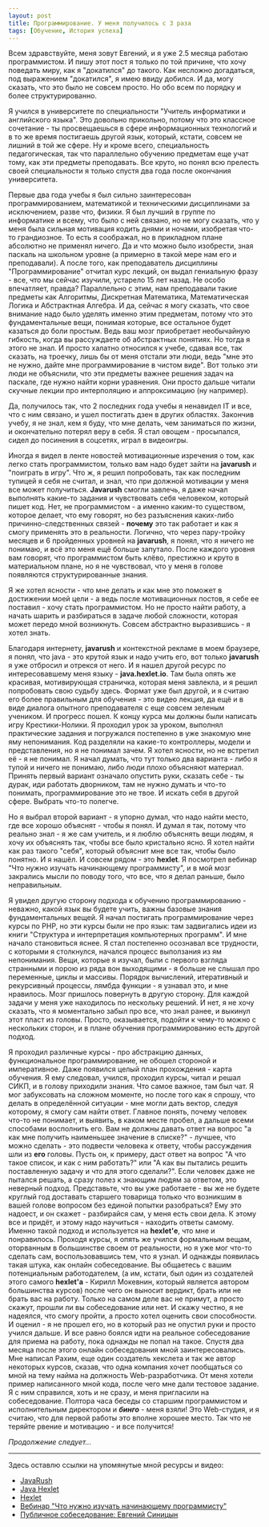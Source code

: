 ```yaml
---
layout: post
title: Программирование. У меня получилось с 3 раза
tags: [Обучение, История успеха]
---
```


Всем здравствуйте, меня зовут Евгений, и я уже 2.5 месяца работаю программистом. И пишу этот пост я только по той причине, что хочу поведать миру,  как я "докатился"  до такого.
Как несложно догадаться, под выражением "докатился", я имею ввиду добился. И да, могу сказать, что это было не совсем просто. Но обо всем по порядку и более структурированно.

Я учился в университете по специальности "Учитель информатики и английского языка". Это довольно прикольно, потому что это классное сочетание - ты просвещаешься в  сфере информационных технологий и в то же время постигаешь другой язык, который, кстати, совсем не лишний в той же сфере. Ну и кроме всего, специальность педагогическая, так что параллельно обучению предметам еще учат тому,  как эти предметы преподавать. Все круто, но понял всю прелесть своей специальности я только спустя два года после окончания университета.

Первые два года учебы я был сильно заинтересован программированием, математикой и техническими дисциплинами за исключением, разве что, физики. Я был лучший в группе по информатике и всему, что было с ней связано, но не могу сказать, что у меня была сильная мотивация кодить днями и ночами, изобретая что-то грандиозное. То есть я соображал, но в прикладном плане абсолютно не применял ничего. Да и что можно было изобрести, зная паскаль на школьном уровне (а примерно в такой мере нам его и преподавали). А после того, как преподаватель дисциплины  "Программирование" отчитал курс лекций, он выдал гениальную фразу - все, что мы сейчас изучили, устарело 15 лет назад.
Не особо впечатляет, правда?
Параллельно с этим, нам преподавали такие предметы как Алгоритмы, Дискретная Математика, Математическая Логика и Абстрактная Алгебра. И да, сейчас я могу сказать, что свое внимание надо было уделять именно этим предметам, потому что это фундаментальные вещи, понимая которые, все остальное будет казаться до боли простым. Ведь ваш мозг приобретает необычайную гибкость, когда вы рассуждаете об абстрактных понятиях. Но тогда я этого не знал. И просто халатно относился к учебе, сдавая все, так сказать, на троечку, лишь бы от меня отстали эти люди, ведь "мне это не нужно, дайте мне программирование в чистом виде". Вот только эти люди не объяснили, что эти предметы важнее решения задач на паскале, где нужно найти корни уравнения. Они просто дальше читали скучные лекции про интерполяцию и аппроксимацию (ну например).

Да, получилось так, что 2 последних года учебы я ненавидел IT и все, что с ним связано, и ушел постигать дзен в других областях. Закончив учебу, я не знал, кем я буду, что мне делать, чем заниматься по жизни, и окончательно потерял веру в себя. Я стал овощем - просыпался, сидел до посинения в соцсетях, играл в видеоигры.

Иногда я видел в ленте новостей мотивационные изречения о том, как легко стать программистом, только вам надо будет зайти на **javarush** и "поиграть в игру". Что ж, я решил попробовать, так как последним тупицей я себя не считал, и знал, что при должной мотивации у меня все может получиться.
**Javarush** смогли завлечь, я даже начал выполнять какие-то задания и чувствовать себя человеком, который пишет код. Нет, не программистом - а именно каким-то существом, которое делает, что ему говорят, но без разъяснения каких-либо причинно-следственных связей - **почему** это так работает и как я смогу применять это в реальности. Логично, что через пару-тройку месяцев и 6 пройденных уровней на **javarush**, я понял, что я ничего не понимаю, и всё это меня ещё больше запутало. После каждого уровня вам говорят, что программистом быть клёво, престижно и круто в материальном плане, но я не чувствовал, что у меня в голове появляются структурированные знания.

Я же хотел ясности - что мне делать и как мне это поможет в достижении моей цели - а ведь после мотивационных постов, я себе ее поставил - хочу стать программистом. Но не просто найти работу, а начать шарить и разбираться в задаче любой сложности, которая может передо мной возникнуть. Совсем абстрактно выразившись - я хотел знать.

Благодаря интернету, **javarush** и контекстной рекламе в моем браузере, я понял, что java - это крутой язык и надо учить его, вот только **javarush** я уже отбросил и отрекся от него. И я нашел другой ресурс по интересовавшему меня языку - **java.hexlet.io**. Там была опять же красивая, мотивирующая страничка, которая меня завлекла, и я решил попробовать свою судьбу здесь. Формат уже был другой, и я считаю его более правильным для обучения - это видео лекция, да ещё и в виде диалога опытного преподавателя с еще совсем зеленым учеником. И прогресс пошел. К концу курса мы должны были написать игру Крестики-Нолики. Я проходил урок за уроком, выполнял практические задания и погружался постепенно в уже знакомую мне яму непонимания. Код разделяли на какие-то контроллеры, модели и представления, но я не понимал зачем. Я хотел ясности, но не встретил её - я не понимал. Я начал думать, что тут только два варианта - либо я тупой и ничего не понимаю, либо люди плохо объясняют материал. Принять первый вариант означало опустить руки, сказать себе - ты дурак, иди работать дворником, там не нужно думать и что-то понимать, программирование это не твое. И искать себя в другой сфере. Выбрать что-то полегче.

Но я выбрал второй вариант - я упорно думал, что надо найти место, где все хорошо объяснят - чтобы я понял. И думал я так, потому что реально знал - я же сам учитель, и я люблю объяснять вещи людям, я хочу их объяснять так, чтобы все было кристально ясно.
Я хотел найти как раз такого "себя", который объяснит мне все так, чтобы было понятно.
И я нашёл. И совсем рядом - это **hexlet**. Я посмотрел вебинар "Что нужно изучать начинающему программисту", и в мой мозг закрались мысли по поводу того, что все, что я делал раньше, было неправильным.


Я увидел другую сторону подхода к обучению программированию - неважно, какой язык вы будете учить, важны базовые знания фундаментальных вещей. Я начал постигать программирование через курсы по PHP, но эти курсы были не про язык: там задвигались идеи из книги "Структура и интерпретация компьютерных программ". И мне начало становиться яснее. Я стал постепенно осознавал все трудности, с которыми я столкнулся, начался процесс выползания из ям непонимания. Вещи, которые я изучал, были с первого взгляда странными и порою из ряда вон выходящими - я больше не слышал про переменные, циклы и массивы. Порядок вычислений, итеративный и рекурсивный процессы, лямбда функции - я узнавал это, и мне нравилось. Мозг пришлось повернуть в другую сторону. Для каждой задачи у меня уже находилось по нескольку решений. И нет, я не хочу сказать, что я моментально забыл про все, что знал ранее, и выкинул этот пласт из головы. Просто, оказывается, подойти к чему-то можно с нескольких сторон, и в плане обучения программированию есть другой подход.

Я проходил различные курсы - про абстракцию данных, функциональное программирование, не обошел стороной и императивное. Даже появился целый план прохождения - карта обучения. Я ему следовал, учился, проходил курсы, читал и решал СИКП, и в голову приходили знания.
Что самое важное, там был чат. Я мог забуксовать на сложном моменте, но после того как я спрошу, что делать в определённой ситуации - мне могли дать вектор, следуя которому, я смогу сам найти ответ. Главное понять, почему человек что-то не понимает, и выявить, в каком месте пробел, а дальше всеми способами восполнить его. Вам не должны давать ответ на вопрос "а как мне получить наименьшее значение в списке?" - лучшее, что можно сделать - это подвести человека к ответу, чтобы рассуждения шли из **его** головы. Пусть он, к примеру, даст ответ на вопрос "А что такое список, и как с ним работать?" или "А как вы пытались решить поставленную задачу и что для этого сделали?". Если человек даже не пытался решать, а сразу полез к знающим людям за ответом, это неверный подход. Представьте, что вы уже работаете - вы же не будете круглый год доставать старшего товарища только что возникшим в вашей голове вопросом без единой попытки разобраться? Ему это надоест, и он скажет - разбирайся сам, у меня есть свои дела. К этому все и придёт, и этому надо научиться - находить ответы самому. Именно такой подход и используется на **hexlet'е**, что мне и понравилось.
Проходя курсы, я опять же учился формальным вещам, оторванным в большинстве своем от реальности, но я уже мог что-то сделать сам, воспользовавшись тем, что я узнал.
И однажды появилась такая штука, как онлайн собеседование. Вы общаетесь с вашим потенциальным работодателем, (а им, кстати, был один из создателей этого самого **hexlet'а** - Кирилл Мокевнин, который является автором большинства курсов) после чего он выносит вердикт, брать или не брать вас на работу. Только на самом деле вас не примут, а просто скажут, прошли ли вы собеседование или нет. И скажу честно, я не надеялся, что смогу пройти, а просто хотел оценить свои способности.
И оценил - я не прошел его, но в который раз не опустил руки и просто учился дальше. И все равно боялся идти на реальное собеседование для приема на работу, пока однажды не попал на такое.
Спустя два месяца после этого онлайн собеседования мной заинтересовались. Мне написал Рахим, еще один создатель хекслета и так же автор некоторых курсов, сказав, что одна компания хочет пообщаться со мной на тему найма на должность Web-разработчика. От меня хотели пример написанного мной кода, после чего мне дали тестовое задание. Я с ним справился, хоть и не сразу, и меня пригласили на собеседование. Полтора часа беседы со старшим программистом и исполнительным директором и **_бинго_** - меня взяли!
Это Web-студия, и я считаю, что для первой работы это вполне хорошее место.
Так что не теряйте рвение и мотивацию - и все получится!

*Продолжение следует...*

---

Здесь оставлю ссылки на упомянутые мной ресурсы и видео:

- [JavaRush](http://javarush.ru/)
- [Java Hexlet](http://java.hexlet.io/)
- [Hexlet](https://ru.hexlet.io/my)
- [Вебинар "Что нужно изучать начинающему программисту"](https://ru.hexlet.io/videos/beginner)
- [Публичное собеседование: Евгений Синицын](https://ru.hexlet.io/videos/public_interview_es)
